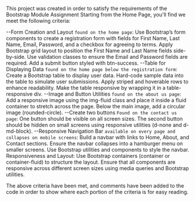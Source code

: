 This project was created in order to satisfy the requirements of the Bootstrap Module Assignment
Starting from the Home Page, you'll find we meet the following criteria: 

--Form Creation and Layout ``found on the home page``:
Use Bootstrap’s form components to create a registration form with fields for First Name, Last Name, Email, Password, and a checkbox for agreeing to terms.
Apply Bootstrap grid layout to position the First Name and Last Name fields side-by-side.
Use validation classes to ensure the Email and Password fields are required.
Add a submit button styled with btn-success.
--Table for Displaying Data ``found on the home page below the registration form``:
Create a Bootstrap table to display user data.
Hard-code sample data into the table to simulate user submissions.
Apply striped and hoverable rows to enhance readability.
Make the table responsive by wrapping it in a table-responsive div.
--Image and Button Utilities ``found on the about us page``:
Add a responsive image using the img-fluid class and place it inside a fluid container to stretch across the page.
Below the main image, add a circular image (rounded-circle).
--Create two buttons ``Found on the contact us page``:
One button should be visible on all screen sizes.
The second button should be hidden on small screens using responsive utilities (d-none and d-md-block).
--Responsive Navigation Bar ``available on every page and collapses on mobile screens``:
Build a navbar with links to Home, About, and Contact sections.
Ensure the navbar collapses into a hamburger menu on smaller screens.
Use Bootstrap utilities and components to style the navbar.
Responsiveness and Layout:
Use Bootstrap containers (container or container-fluid) to structure the layout.
Ensure that all components are responsive across different screen sizes using media queries and Bootstrap utilities.

The above criteria have been met, and comments have been added to the code in order to show where each portion of the criteria is for easy reading. 
